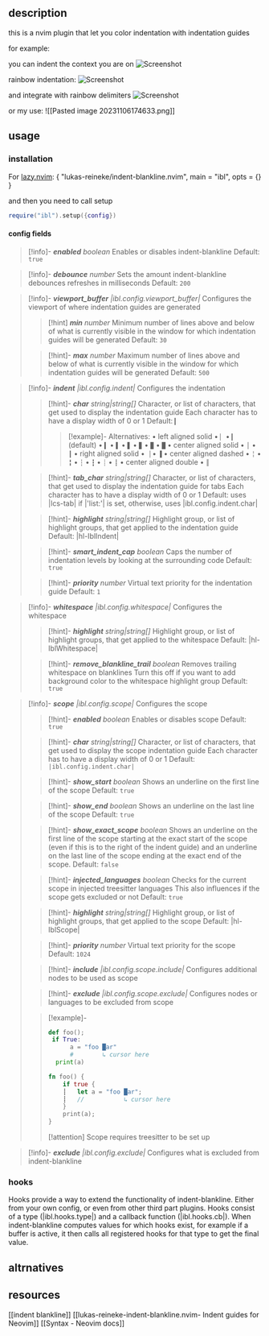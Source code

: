 
## description

this is a nvim plugin that let you color indentation with indentation guides

for example:

you can indent the context you are on
![Screenshot](https://proxy-prod.omnivore-image-cache.app/900x0,sFcVnfwBoBp9SlNLV1sKmYvsPSwp4MvsTTYGVGTKFJKk/https://user-images.githubusercontent.com/12900252/265403827-a9d2426f-56a4-44bd-8bb5-2a3c5f5ca384.png)

rainbow indentation:
![Screenshot](https://proxy-prod.omnivore-image-cache.app/900x0,sjthoJRThw-gNs6LIN6Ov5AwdXEajm-LhqQlYDYhGgB8/https://user-images.githubusercontent.com/12900252/265404414-78fd962a-67fa-4ddf-8924-780256dfd118.png)

and integrate with rainbow delimiters
![Screenshot](https://proxy-prod.omnivore-image-cache.app/900x0,s6Et1keRZ3iGm551u2Y7pYbo6vb4-j9PQ8fZB5ccFN98/https://user-images.githubusercontent.com/12900252/265403990-67707d8e-57d3-411c-8418-77908d8babd9.png)

or my use:
![[Pasted image 20231106174633.png]]
## usage
### installation

For [lazy.nvim](https://github.com/folke/lazy.nvim):
{ "lukas-reineke/indent-blankline.nvim", main = "ibl", opts = {} }

and then you need to call setup

```lua
require("ibl").setup({config})
```

#### config fields

> [!info]- ***enabled*** *boolean*
Enables or disables indent-blankline
Default: `true`

> [!info]- ***debounce*** *number*
Sets the amount indent-blankline debounces
refreshes in milliseconds
Default: `200`

> [!info]- ***viewport_buffer*** *|ibl.config.viewport_buffer|*
Configures the viewport of where indentation guides
are generated
> > [!hint] ***min*** *number*
> > Minimum number of lines above and below of what is currently
> > visible in the window for which indentation guides will
> > be generated
> > Default: `30`
> 
> > [!hint]- ***max*** *number*
> > Maximum number of lines above and below of what is currently
> > visible in the window for which indentation guides will
> > be generated
> > Default: `500`

> [!info]- ***indent*** *|ibl.config.indent|*
Configures the indentation
>>[!hint]- ***char*** *string|string[]*
> > Character, or list of characters, that get used to
> > display the indentation guide
> > Each character has to have a display width of 0 or 1
> > Default: `▎`
> > 
> > > [!example]- Alternatives:
> > > • left aligned solid
> > > • `▏`
> > > • `▎` (default)
> > > • `▍`
> > > • `▌`
> > > • `▋`
> > > • `▊`
> > > • `▉`
> > > • `█`
> > > • center aligned solid
> > > • `│`
> > > • `┃`
> > > • right aligned solid
> > > • `▕`
> > > • `▐`
> > > • center aligned dashed
> > > • `╎`
> > > • `╏`
> > > • `┆`
> > > • `┇`
> > > • `┊`
> > > • `┋`
> > > • center aligned double
> > > • `║`
> > 
> 
> > [!hint]- ***tab_char*** *string|string[]*
 > > Character, or list of characters, that get used to
 > > display the indentation guide for tabs
 > > Each character has to have a display width of 0 or 1
 > > Default: uses |lcs-tab| if |'list:'| is set,
 > > otherwise, uses |ibl.config.indent.char|
> 
> > [!hint]- ***highlight*** *string|string[]*
> > Highlight group, or list of highlight groups, that
> > get applied to the indentation guide
> > Default: |hl-IblIndent|
> 
> > [!hint]- ***smart_indent_cap*** *boolean*
 > > Caps the number of indentation levels by looking at
 > > the surrounding code
 > > Default: `true`
> 
> > [!hint]- ***priority*** *number*
> > Virtual text priority for the indentation guide
> > Default: `1`

> [!info]- ***whitespace*** *|ibl.config.whitespace|*
> Configures the whitespace
> 
> > [!hint]- ***highlight*** *string|string[]*
> > Highlight group, or list of highlight groups,
> > that get applied to the whitespace
> > Default: |hl-IblWhitespace|
> 
   > > [!hint]- ***remove_blankline_trail*** *boolean*
> > Removes trailing whitespace on blanklines
> > Turn this off if you want to add background
> > color to the whitespace highlight group
> > Default: `true`


> [!info]- ***scope*** *|ibl.config.scope|*
> Configures the scope
> 
> > [!hint]- ***enabled*** *boolean*
> > Enables or disables scope
> > Default: `true`
> 
> > [!hint]- ***char*** *string|string[]*
> > Character, or list of characters, that get used to
   > > display the scope indentation guide
   > > Each character has to have a display width
   > > of 0 or 1
   > > Default: `|ibl.config.indent.char|`
> 
> > [!hint]- ***show_start*** *boolean*
> > Shows an underline on the first line of the scope
> > Default: `true`
> 
> > [!hint]- ***show_end*** *boolean*
> > Shows an underline on the last line of the scope
> > Default: `true`
> 
> > [!hint]- ***show_exact_scope*** *boolean*
> > Shows an underline on the first line of the scope
> > starting at the exact start of the scope (even if
> > this is to the right of the indent guide) and an
> > underline on the last line of the scope ending at
> > the exact end of the scope.
> > Default: `false`
> 
> > [!hint]- ***injected_languages*** *boolean*
> > Checks for the current scope in injected treesitter languages
> > This also influences if the scope gets excluded or not
> > Default: `true`
> 
> > [!hint]- ***highlight*** *string|string[]*
> > Highlight group, or list of highlight groups,
> > that get applied to the scope
> > Default: |hl-IblScope|
> 
> > [!hint]- ***priority*** *number*
> > Virtual text priority for the scope
> > Default: `1024`
> 
> > [!hint]- ***include*** *|ibl.config.scope.include|*
> > Configures additional nodes to be used as scope
> 
> > [!hint]- ***exclude*** *|ibl.config.scope.exclude|*
> > Configures nodes or languages to be excluded from scope
> 
> > [!example]-
> > 
> > ```python
 > > def foo();
 > >  if True:
 > >       a = "foo █ar"
> >       #        ↳ cursor here
 > >   print(a)
> > ```
> > 
> > ```rust
 > > fn foo() {
> >     if true {
> >     ┋   let a = "foo █ar";
> >     ┋   //           ↳ cursor here
> >     }
> >     print(a);
> > }
> > ```
> > 
> > [!attention] Scope requires treesitter to be set up


> [!info]- ***exclude*** *|ibl.config.exclude|*
> Configures what is excluded from indent-blankline

### hooks
Hooks provide a way to extend the functionality of indent-blankline. Either
from your own config, or even from other third part plugins.
Hooks consist of a type (|ibl.hooks.type|) and a callback
function (|ibl.hooks.cb|). When indent-blankline computes values for which
hooks exist, for example if a buffer is active, it then calls all registered
hooks for that type to get the final value.


## altrnatives

## resources

[[indent blankline]]
[[lukas-reineke-indent-blankline.nvim- Indent guides for Neovim]]
[[Syntax - Neovim docs]]